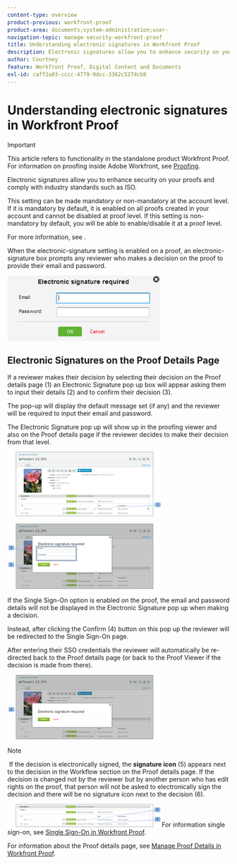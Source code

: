 ```yaml
---
content-type: overview
product-previous: workfront-proof
product-area: documents;system-administration;user-
navigation-topic: manage-security-workfront-proof
title: Understanding electronic signatures in Workfront Proof
description: Electronic signatures allow you to enhance security on your proofs and comply with industry standards such as ISO.
author: Courtney
feature: Workfront Proof, Digital Content and Documents
exl-id: caff2a03-cccc-4779-9dcc-3362c527dcb9
---
```

# Understanding electronic signatures in Workfront Proof

>[!IMPORTANT]
>
>This article refers to functionality in the standalone product Workfront Proof. For information on proofing inside Adobe Workfront, see [Proofing](../../../review-and-approve-work/proofing/proofing.md).

Electronic signatures allow you to enhance security on your proofs and comply with industry standards such as ISO.

This setting can be made mandatory or non-mandatory at the account level. If it is mandatory by default, it is enabled on all proofs created in your account and cannot be disabled at proof level. If this setting is non-mandatory by default, you will be able to enable/disable it at a proof level.

For more information, see .

When the electronic-signature setting is enabled on a proof, an electronic-signature box prompts any reviewer who makes a decision on the proof to provide their email and password.

![Electronic_sig_required_box.png](assets/electronic-sig-required-box.png)

## Electronic Signatures on the Proof Details Page

If a reviewer makes their decision by selecting their decision on the Proof details page (1) an Electronic Signature pop up box will appear asking them to input their details (2) and to confirm their decision (3).

The pop-up will display the default message set (if any) and the reviewer will be required to input their email and password.

The Electronic Signature pop up will show up in the proofing viewer and also on the Proof details page if the reviewer decides to make their decision from that level.

![Electronic_Signature_-_Proof_Details.png](assets/electronic-signature---proof-details-350x146.png)

![Electronic_Signature_-_Proof_Details_2.png](assets/electronic-signature---proof-details-2-350x148.png)

If the Single Sign-On option is enabled on the proof, the email and password details will not be displayed in the Electronic Signature pop up when making a decision.

Instead, after clicking the Confirm (4) button on this pop up the reviewer will be redirected to the Single Sign-On page.

After entering their SSO credentials the reviewer will automatically be re-directed back to the Proof details page (or back to the Proof Viewer&nbsp;if the decision is made from there).

![Electronic_Signature_SSO_-_Proof_Details_3.png](assets/electronic-signature-sso---proof-details-3-350x146.png)

>[!NOTE]
>
>&nbsp;If the decision is electronically signed, the **signature icon** (5) appears next to the decision in the Workflow section on the Proof details page. If the decision is changed not by the reviewer but by another person who has edit rights on the proof, that person will not be asked to electronically sign the decision and there will be no signature icon next to the decision (6).

![Electronic_Signature_icon.png](assets/electronic-signature-icon-350x52.png)For information single sign-on, see [Single Sign-On in Workfront Proof](../../../workfront-proof/wp-acct-admin/managing-security/single-sign-on-overview.md).

For information about the Proof details page, see [Manage Proof Details in Workfront Proof](../../../workfront-proof/wp-work-proofsfiles/manage-your-work/manage-proof-details.md).&nbsp;
